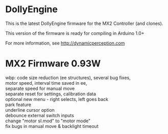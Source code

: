 DollyEngine
===========

This is the latest DollyEngine firmware for the MX2 Controller (and clones).

This version of the firmware is ready for compiling in Arduino 1.0+

For more information, see http://dynamicperception.com

MX2 Firmware 0.93W
=================
wbp: code size reduction (ee structures), several bug fixes,<br>
  motor speed, interval time saved in ee,<br>
  separate speed for manual move<br>
  separate reset for settings, calibration data<br>
  optional new menu - right selects, left goes back<br>
  park feature<br>
  underline cursor option<br>
  debounce external switch inputs<br>
  change "motor sl.mod" to "motor mode"<br>
  fix bugs in manual move & backlight timeout